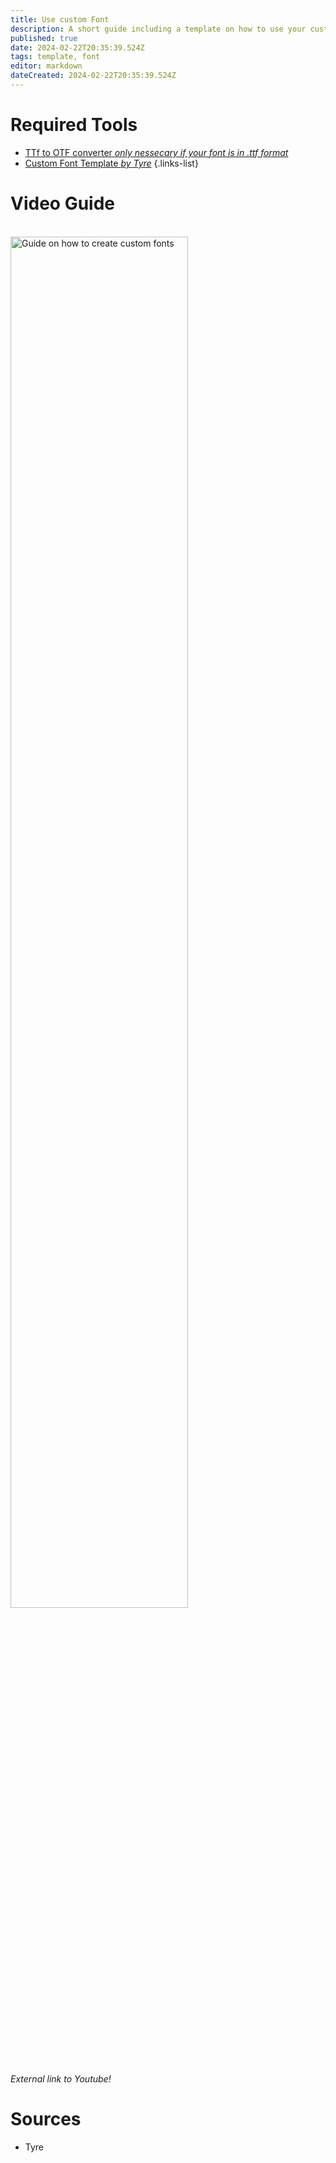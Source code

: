 ```yaml
---
title: Use custom Font
description: A short guide including a template on how to use your custom font.
published: true
date: 2024-02-22T20:35:39.524Z
tags: template, font
editor: markdown
dateCreated: 2024-02-22T20:35:39.524Z
---
```


# Required Tools

- [TTf to OTF converter *only nessecary if your font is in .ttf format*](https://cloudconvert.com/ttf-to-otf)
- [Custom Font Template *by Tyre*](https://www.mediafire.com/file/x71320frurydt5g/Font_Template.zip/file)
{.links-list}

# Video Guide

<br>
<div align="left">
  <a href="https://www.youtube.com/watch?v=2psJbz6cKSw"><img src="https://img.youtube.com/vi/2psJbz6cKSw/0.jpg" alt="Guide on how to create custom fonts"
style="width:75%"></a>
</div>

*External link to Youtube!*

# Sources

- Tyre